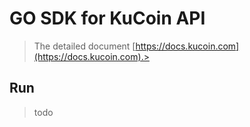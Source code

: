 # GO SDK for KuCoin API
> The detailed document [https://docs.kucoin.com](https://docs.kucoin.com).> 

## Run
> todo